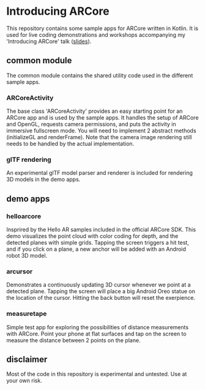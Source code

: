 # Introducing ARCore

This repository contains some sample apps for ARCore written in Kotlin. It is used for live coding demonstrations and workshops accompanying my 'Introducing ARCore' talk ([slides](http://lingen.me/talk/2017/10/28/introducing-arcore/)).

## common module
The common module contains the shared utility code used in the different sample apps.

### ARCoreActivity
The base class 'ARCoreActivity' provides an easy starting point for an ARCore app and is used by the sample apps. It handles the setup of ARCore and OpenGL, requests camera permissions, and puts the activity in immersive fullscreen mode. You will need to implement 2 abstract methods (initializeGL and renderFrame). Note that the camera image rendering still needs to be handled by the actual implementation.

### glTF rendering
An experimental glTF model parser and renderer is included for rendering 3D models in the demo apps.

## demo apps
### helloarcore
Insprired by the Hello AR samples included in the official ARCore SDK. This demo visualizes the point cloud with color coding for depth, and the detected planes with simple grids. Tapping the screen triggers a hit test, and if you click on a plane, a new anchor will be added with an Android robot 3D model.

### arcursor
Demonstrates a continuously updating 3D cursor whenever we point at a detected plane. Tapping the screen will place a big Android Oreo statue on the location of the cursor. Hitting the back button will reset the exerpience.

### measuretape
Simple test app for exploring the possibilities of distance measurements with ARCore. Point your phone at flat surfaces and tap on the screen to measure the distance between 2 points on the plane.

## disclaimer
Most of the code in this repository is experimental and untested. Use at your own risk.
